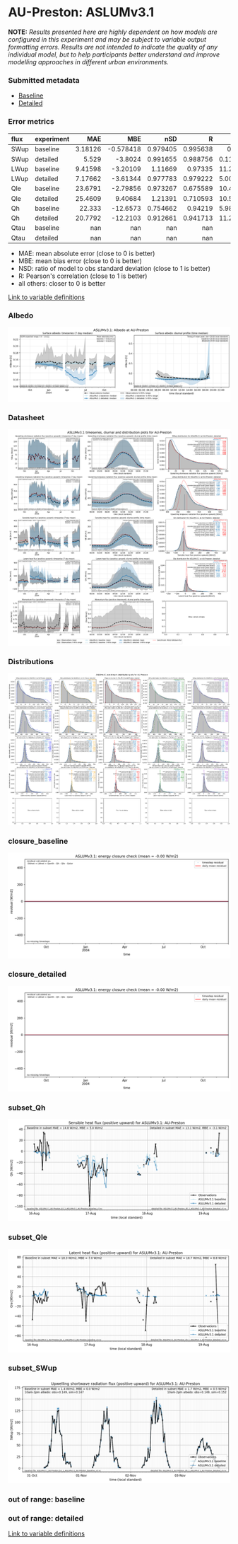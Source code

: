 # AU-Preston: ASLUMv3.1

**NOTE:** *Results presented here are highly dependent on how models are configured in this experiment and may be subject to variable output formatting errors. Results are not intended to indicate the quality of any individual model, but to help participants better understand and improve modelling approaches in different urban environments.*

### Submitted metadata

- [Baseline](ASLUMv3.1_AU-Preston_baseline_attrs.md)
- [Detailed](ASLUMv3.1_AU-Preston_detailed_attrs.md)

### Error metrics

| flux   | experiment   |       MAE |        MBE |        nSD |          R |       5th |      95th |      RMSE |       cRMSE |       AMBE |       1-nSD |          1-R |   nSkewness |    nKurtosis |     Overlap |
|:-------|:-------------|----------:|-----------:|-----------:|-----------:|----------:|----------:|----------:|------------:|-----------:|------------:|-------------:|------------:|-------------:|------------:|
| SWup   | baseline     |   3.18126 |  -0.578418 |   0.979405 |   0.995638 |   0.228   |   1.90646 |   4.45016 |   0.0947036 |   0.578418 |   0.0205949 |   0.00436215 |   0.0047958 |   0.00337867 |   0.0588215 |
| SWup   | detailed     |   5.529   |  -3.8024   |   0.991655 |   0.988756 |   0.11446 |   0.53822 |   7.93841 |   0.149565  |   3.8024   |   0.0083446 |   0.0112439  |   0.259276  |   0.503911   |   0.0778891 |
| LWup   | baseline     |   9.41598 |  -3.20109  |   1.11669  |   0.97335  |  11.2257  |   8.25324 |  11.8093  |   0.270438  |   3.20109  |   0.11669   |   0.0266502  |   0.0744069 |   0.287631   |   0.115437  |
| LWup   | detailed     |   7.17662 |  -3.61344  |   0.977783 |   0.979222 |   5.00095 |   5.84391 |   9.25838 |   0.202798  |   3.61344  |   0.0222167 |   0.0207783  |   0.0941885 |   0.22487    |   0.0655927 |
| Qle    | baseline     |  23.6791  |  -2.79856  |   0.973267 |   0.675589 |  10.4581  |  17.1818  |  38.9449  |   0.795105  |   2.79856  |   0.0267326 |   0.324411   |   0.1929    |   0.302021   |   0.287579  |
| Qle    | detailed     |  25.4609  |   9.40684  |   1.21391  |   0.710593 |  10.5212  |  52.9584  |  43.2976  |   0.865091  |   9.40684  |   0.213907  |   0.289407   |   0.0998151 |   0.398115   |   0.172103  |
| Qh     | baseline     |  22.333   | -12.6573   |   0.754662 |   0.94219  |   5.98798 |  61.7953  |  37.3907  |   0.383986  |  12.6573   |   0.245338  |   0.05781    |   0.101054  |   0.239708   |   0.15649   |
| Qh     | detailed     |  20.7792  | -12.2103   |   0.912661 |   0.941713 |  11.2088  |  33.3428  |  33.2616  |   0.337669  |  12.2103   |   0.0873386 |   0.0582868  |   0.100376  |   0.33494    |   0.0937148 |
| Qtau   | baseline     | nan       | nan        | nan        | nan        | nan       | nan       | nan       | nan         | nan        | nan         | nan          | nan         | nan          | nan         |
| Qtau   | detailed     | nan       | nan        | nan        | nan        | nan       | nan       | nan       | nan         | nan        | nan         | nan          | nan         | nan          | nan         |

 - MAE: mean absolute error (close to 0 is better)
 - MBE: mean bias error (close to 0 is better)
 - NSD: ratio of model to obs standard deviation (close to 1 is better)
 - R: Pearson's correlation (close to 1 is better)
 - all others: closer to 0 is better

[Link to variable definitions](../modelattrs/variable_definitions.md)

### <a name="albedo"></a>Albedo
[![ASLUMv3.1_AU-Preston_Albedo.png](ASLUMv3.1_AU-Preston_Albedo.png)](ASLUMv3.1_AU-Preston_Albedo.png)

### <a name="datasheet"></a>Datasheet
[![ASLUMv3.1_AU-Preston_Datasheet.png](ASLUMv3.1_AU-Preston_Datasheet.png)](ASLUMv3.1_AU-Preston_Datasheet.png)

### <a name="distributions"></a>Distributions
[![ASLUMv3.1_AU-Preston_Distributions.png](ASLUMv3.1_AU-Preston_Distributions.png)](ASLUMv3.1_AU-Preston_Distributions.png)

### <a name="closure_baseline"></a>closure_baseline
[![ASLUMv3.1_AU-Preston_closure_baseline.png](ASLUMv3.1_AU-Preston_closure_baseline.png)](ASLUMv3.1_AU-Preston_closure_baseline.png)

### <a name="closure_detailed"></a>closure_detailed
[![ASLUMv3.1_AU-Preston_closure_detailed.png](ASLUMv3.1_AU-Preston_closure_detailed.png)](ASLUMv3.1_AU-Preston_closure_detailed.png)

### <a name="subset_qh"></a>subset_Qh
[![ASLUMv3.1_AU-Preston_subset_Qh.png](ASLUMv3.1_AU-Preston_subset_Qh.png)](ASLUMv3.1_AU-Preston_subset_Qh.png)

### <a name="subset_qle"></a>subset_Qle
[![ASLUMv3.1_AU-Preston_subset_Qle.png](ASLUMv3.1_AU-Preston_subset_Qle.png)](ASLUMv3.1_AU-Preston_subset_Qle.png)

### <a name="subset_swup"></a>subset_SWup
[![ASLUMv3.1_AU-Preston_subset_SWup.png](ASLUMv3.1_AU-Preston_subset_SWup.png)](ASLUMv3.1_AU-Preston_subset_SWup.png)

### out of range: baseline


### out of range: detailed



[Link to variable definitions](../modelattrs/variable_definitions.md)

